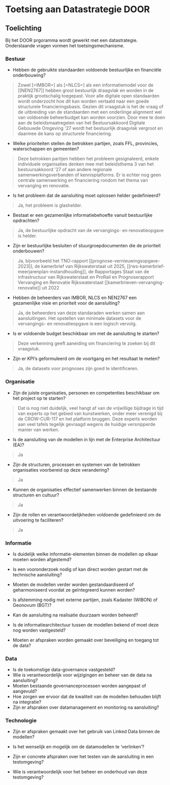# Toetsing aan Datastrategie DOOR

## Toelichting
Bij het DOOR prgoramma wordt gewerkt met een datastrategie. Onderstaande vragen vormen het toetsingsmechanisme.  

### Bestuur
* Hebben de gebruikte standaarden voldoende bestuurlijke en financiële onderbouwing? 
> Zowel [=IMBOR=] als [=NLCS=] als een informatiemodel voor de [[NEN2767]] hebben groot bestuurlijk draagvlak en worden in de praktijk grootschalig toegepast. Voor alle digitale open standaarden wordt onderzocht hoe dit kan worden vertaald naar een goede structurele financieringsbasis. Gezien dit vraagstuk is het de vraag of de uitbreiding van de standaarden met een onderlinge alignment wel van voldoende beheerbudget kan worden voorzien. Door mee te doen aan de beleidsmaatregelen van het Bestuursakkoord Digitale Gebouwde Omgeving '27 wordt het bestuurlijk draagvlak vergroot en daarmee de kans op structurele financiering.

* Welke prioriteiten stellen de betrokken partijen, zoals FFL, provincies, waterschappen en gemeenten?
> Deze betrokken partijen hebben het probleem gesignaleerd, enkele individuele organisaties denken mee met beleidsthema 3 van het bestuursakkoord '27 of aan andere regionale samenwerkingsverbanden of kennisplatforms. Er is echter nog geen centrale samenwerking en financiering rondom het thema van vervanging en renovatie. 

* Is het probleem dat de aansluiting moet oplossen helder gedefinieerd?
> Ja, het probleem is glashelder. 

* Bestaat er een gezamenlijke informatiebehoefte vanuit bestuurlijke opdrachten?
> Ja, de bestuurlijke opdracht van de vervangings- en renovatieopgave is helder. 

* Zijn er bestuurlijke besluiten of stuurgroepdocumenten die de prioriteit onderbouwen?
> Ja, bijvoorbeeld het TNO-rapport [[prognose-vernieuwingsopgave-2023]], de kamerbrief van Rijkswaterstaat uit 2025, [[rws-kamerbrief-meerjarenplan-instandhouding]], de Rapportages Staat van de infrastructuur van Rijkswaterstaat en ProRail en Prognoserapport Vervanging en Renovatie Rijkswaterstaat [[kamerbrieven-vervanging-renovatie]] uit 2022

* Hebben de beheerders van IMBOR, NLCS en NEN2767 een gezamenlijke visie en prioriteit voor de aansluiting?
> Ja, de beheerders van deze standaraden werken samen aan aansluitingen. Het opstellen van minimale datasets voor de vervangings- en renovatieopgave is een logisch vervolg.

* Is er voldoende budget beschikbaar om met de aansluiting te starten?
> Deze verkenning geeft aaneiding om financiering te zoeken bij dit vraagstuk.

* Zijn er KPI’s geformuleerd om de voortgang en het resultaat te meten?
> Ja, de datasets voor prognoses zijn goed te identificeren. 

### Organisatie
* Zijn de juiste organisaties, personen en competenties beschikbaar om het project op te starten?
> Dat is nog niet duidelijk, veel hangt af van de vrijwillige bijdrage in tijd van experts op het gebied van kunstwerken, onder meer verenigd bij de CROW-CUR-117 en het platform bruggen. Deze experts worden aan veel tafels tegelijk gevraagd wegens de huidige versnipperde manier van werken.

* Is de aansluiting van de modellen in lijn met de Enterprise Architectuur (EA)?
> Ja

* Zijn de structuren, processen en systemen van de betrokken organisaties voorbereid op deze verandering?
> Ja

* Kunnen de organisaties effectief samenwerken binnen de bestaande structuren en cultuur?
> Ja

* Zijn de rollen en verantwoordelijkheden voldoende gedefinieerd om de uitvoering te faciliteren?
> Ja

### Informatie
* Is duidelijk welke informatie-elementen binnen de modellen op elkaar moeten worden afgestemd?

* Is een vooronderzoek nodig of kan direct worden gestart met de technische aansluiting?

* Moeten de modellen verder worden gestandaardiseerd of geharmoniseerd voordat ze geïntegreerd kunnen worden?

* Is afstemming nodig met externe partijen, zoals Kadaster (WIBON) of Geonovum (BGT)?

* Kan de aansluiting na realisatie duurzaam worden beheerd?

* Is de informatiearchitectuur tussen de modellen bekend of moet deze nog worden vastgesteld?

* Moeten er afspraken worden gemaakt over beveiliging en toegang tot de data?

### Data
* Is de toekomstige data-governance vastgesteld?
* Wie is verantwoordelijk voor wijzigingen en beheer van de data na aansluiting?
* Moeten bestaande governanceprocessen worden aangepast of aangevuld?
* Hoe zorgen we ervoor dat de kwaliteit van de modellen behouden blijft na integratie?
* Zijn er afspraken over datamanagement en monitoring na aansluiting?

### Technologie
* Zijn er afspraken gemaakt over het gebruik van Linked Data binnen de modellen?

* Is het wenselijk en mogelijk om de datamodellen te ‘verlinken’?

* Zijn er concrete afspraken over het testen van de aansluiting in een testomgeving?

* Wie is verantwoordelijk voor het beheer en onderhoud van deze testomgeving?
